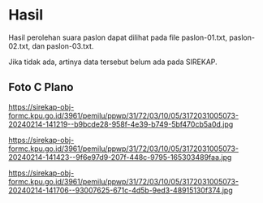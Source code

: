 # Hasil

Hasil perolehan suara paslon dapat dilihat pada file paslon-01.txt, paslon-02.txt, dan paslon-03.txt.

Jika tidak ada, artinya data tersebut belum ada pada SIREKAP.

## Foto C Plano

https://sirekap-obj-formc.kpu.go.id/3961/pemilu/ppwp/31/72/03/10/05/3172031005073-20240214-141219--b9bcde28-958f-4e39-b749-5bf470cb5a0d.jpg

https://sirekap-obj-formc.kpu.go.id/3961/pemilu/ppwp/31/72/03/10/05/3172031005073-20240214-141423--9f6e97d9-207f-448c-9795-165303489faa.jpg

https://sirekap-obj-formc.kpu.go.id/3961/pemilu/ppwp/31/72/03/10/05/3172031005073-20240214-141706--93007625-671c-4d5b-9ed3-48915130f374.jpg
